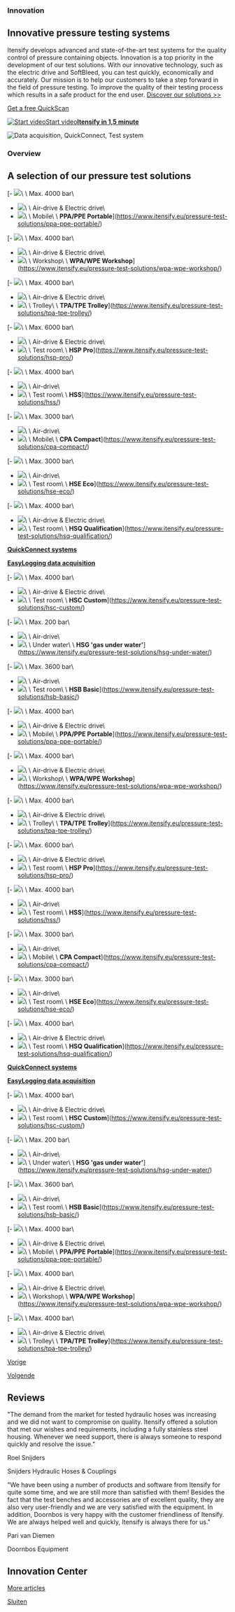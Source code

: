 ### Innovation

## Innovative pressure testing systems

Itensify develops advanced and state-of-the-art test systems for the quality control of pressure containing objects. Innovation is a top priority in the development of our test solutions. With our innovative technology, such as the electric drive and SoftBleed, you can test quickly, economically and accurately. Our mission is to help our customers to take a step forward in the field of pressure testing. To improve the quality of their testing process which results in a safe product for the end user. [Discover our solutions >>](https://www.itensify.eu/pressure-test-solutions/)

[Get a free QuickScan](https://www.itensify.eu/get-a-free-quick-scan/)

[![Start video](https://www.itensify.eu/wp-content/themes/webwijs-theme/assets/img/icon-play.svg)Start video**Itensify in 1,5 minute**](https://www.itensify.eu/#)

![Data acquisition, QuickConnect, Test system](https://www.itensify.eu/wp-content/themes/webwijs-theme/assets/img/circle-quality.svg)

### Overview

## A selection of our pressure test solutions

[- ![](https://www.itensify.eu/wp-content/uploads/2021/01/Bar_RGB_POS.png)\\
\\
Max. 4000 bar\\
- ![](https://www.itensify.eu/wp-content/uploads/2021/01/Electrical_Driven_RGB_POS.png)\\
\\
Air-drive & Electric drive\\
- ![](https://www.itensify.eu/wp-content/uploads/2021/01/Portable_RGB_POS.png)\\
\\
Mobile\\
\\
**PPA/PPE Portable**](https://www.itensify.eu/pressure-test-solutions/ppa-ppe-portable/)

[- ![](https://www.itensify.eu/wp-content/uploads/2021/01/Bar_RGB_POS.png)\\
\\
Max. 4000 bar\\
- ![](https://www.itensify.eu/wp-content/uploads/2021/01/Electrical_Driven_RGB_POS.png)\\
\\
Air-drive & Electric drive\\
- ![](https://www.itensify.eu/wp-content/uploads/2021/01/Stationary_RGB_POS.png)\\
\\
Workshop\\
\\
**WPA/WPE Workshop**](https://www.itensify.eu/pressure-test-solutions/wpa-wpe-workshop/)

[- ![](https://www.itensify.eu/wp-content/uploads/2021/01/Bar_RGB_POS.png)\\
\\
Max. 4000 bar\\
- ![](https://www.itensify.eu/wp-content/uploads/2021/01/Electrical_Driven_RGB_POS.png)\\
\\
Air-drive & Electric drive\\
- ![](https://www.itensify.eu/wp-content/uploads/2021/01/Portable_RGB_POS.png)\\
\\
Trolley\\
\\
**TPA/TPE Trolley**](https://www.itensify.eu/pressure-test-solutions/tpa-tpe-trolley/)

[- ![](https://www.itensify.eu/wp-content/uploads/2021/01/Bar_RGB_POS.png)\\
\\
Max. 6000 bar\\
- ![](https://www.itensify.eu/wp-content/uploads/2021/01/Electrical_Driven_RGB_POS.png)\\
\\
Air-drive & Electric drive\\
- ![](https://www.itensify.eu/wp-content/uploads/2021/01/Integrated_TestRoom_RGB_POS.png)\\
\\
Test room\\
\\
**HSP Pro**](https://www.itensify.eu/pressure-test-solutions/hsp-pro/)

[- ![](https://www.itensify.eu/wp-content/uploads/2021/01/Bar_RGB_POS.png)\\
\\
Max. 4000 bar\\
- ![](https://www.itensify.eu/wp-content/uploads/2021/01/Air_Driven_RGB_POS.png)\\
\\
Air-drive\\
- ![](https://www.itensify.eu/wp-content/uploads/2021/01/Integrated_TestRoom_RGB_POS.png)\\
\\
Test room\\
\\
**HSS**](https://www.itensify.eu/pressure-test-solutions/hss/)

[- ![](https://www.itensify.eu/wp-content/uploads/2021/01/Bar_RGB_POS.png)\\
\\
Max. 3000 bar\\
- ![](https://www.itensify.eu/wp-content/uploads/2021/01/Air_Driven_RGB_POS.png)\\
\\
Air-drive\\
- ![](https://www.itensify.eu/wp-content/uploads/2021/01/Portable_RGB_POS.png)\\
\\
Mobile\\
\\
**CPA Compact**](https://www.itensify.eu/pressure-test-solutions/cpa-compact/)

[- ![](https://www.itensify.eu/wp-content/uploads/2021/01/Bar_RGB_POS.png)\\
\\
Max. 3000 bar\\
- ![](https://www.itensify.eu/wp-content/uploads/2021/01/Air_Driven_RGB_POS.png)\\
\\
Air-drive\\
- ![](https://www.itensify.eu/wp-content/uploads/2021/01/Integrated_TestRoom_RGB_POS.png)\\
\\
Test room\\
\\
**HSE Eco**](https://www.itensify.eu/pressure-test-solutions/hse-eco/)

[- ![](https://www.itensify.eu/wp-content/uploads/2021/01/Bar_RGB_POS.png)\\
\\
Max. 4000 bar\\
- ![](https://www.itensify.eu/wp-content/uploads/2021/01/Electrical_Driven_RGB_POS.png)\\
\\
Air-drive & Electric drive\\
- ![](https://www.itensify.eu/wp-content/uploads/2021/01/Integrated_TestRoom_RGB_POS.png)\\
\\
Test room\\
\\
**HSQ Qualification**](https://www.itensify.eu/pressure-test-solutions/hsq-qualification/)

[**QuickConnect systems**](https://www.itensify.eu/pressure-test-solutions/quickconnect-systems/)

[**EasyLogging data acquisition**](https://www.itensify.eu/pressure-test-solutions/easylogging-data-acquisition/)

[- ![](https://www.itensify.eu/wp-content/uploads/2021/01/Bar_RGB_POS.png)\\
\\
Max. 4000 bar\\
- ![](https://www.itensify.eu/wp-content/uploads/2021/01/Electrical_Driven_RGB_POS.png)\\
\\
Air-drive & Electric drive\\
- ![](https://www.itensify.eu/wp-content/uploads/2021/01/Integrated_TestRoom_RGB_POS.png)\\
\\
Test room\\
\\
**HSC Custom**](https://www.itensify.eu/pressure-test-solutions/hsc-custom/)

[- ![](https://www.itensify.eu/wp-content/uploads/2021/01/Bar_RGB_POS.png)\\
\\
Max. 200 bar\\
- ![](https://www.itensify.eu/wp-content/uploads/2021/01/Air_Driven_RGB_POS.png)\\
\\
Air-drive\\
- ![](https://www.itensify.eu/wp-content/uploads/2021/01/Watertank_RGB_POS.png)\\
\\
Under water\\
\\
**HSG 'gas under water'**](https://www.itensify.eu/pressure-test-solutions/hsg-under-water/)

[- ![](https://www.itensify.eu/wp-content/uploads/2021/01/Bar_RGB_POS.png)\\
\\
Max. 3600 bar\\
- ![](https://www.itensify.eu/wp-content/uploads/2021/01/Air_Driven_RGB_POS.png)\\
\\
Air-drive\\
- ![](https://www.itensify.eu/wp-content/uploads/2021/01/Integrated_TestRoom_RGB_POS.png)\\
\\
Test room\\
\\
**HSB Basic**](https://www.itensify.eu/pressure-test-solutions/hsb-basic/)

[- ![](https://www.itensify.eu/wp-content/uploads/2021/01/Bar_RGB_POS.png)\\
\\
Max. 4000 bar\\
- ![](https://www.itensify.eu/wp-content/uploads/2021/01/Electrical_Driven_RGB_POS.png)\\
\\
Air-drive & Electric drive\\
- ![](https://www.itensify.eu/wp-content/uploads/2021/01/Portable_RGB_POS.png)\\
\\
Mobile\\
\\
**PPA/PPE Portable**](https://www.itensify.eu/pressure-test-solutions/ppa-ppe-portable/)

[- ![](https://www.itensify.eu/wp-content/uploads/2021/01/Bar_RGB_POS.png)\\
\\
Max. 4000 bar\\
- ![](https://www.itensify.eu/wp-content/uploads/2021/01/Electrical_Driven_RGB_POS.png)\\
\\
Air-drive & Electric drive\\
- ![](https://www.itensify.eu/wp-content/uploads/2021/01/Stationary_RGB_POS.png)\\
\\
Workshop\\
\\
**WPA/WPE Workshop**](https://www.itensify.eu/pressure-test-solutions/wpa-wpe-workshop/)

[- ![](https://www.itensify.eu/wp-content/uploads/2021/01/Bar_RGB_POS.png)\\
\\
Max. 4000 bar\\
- ![](https://www.itensify.eu/wp-content/uploads/2021/01/Electrical_Driven_RGB_POS.png)\\
\\
Air-drive & Electric drive\\
- ![](https://www.itensify.eu/wp-content/uploads/2021/01/Portable_RGB_POS.png)\\
\\
Trolley\\
\\
**TPA/TPE Trolley**](https://www.itensify.eu/pressure-test-solutions/tpa-tpe-trolley/)

[- ![](https://www.itensify.eu/wp-content/uploads/2021/01/Bar_RGB_POS.png)\\
\\
Max. 6000 bar\\
- ![](https://www.itensify.eu/wp-content/uploads/2021/01/Electrical_Driven_RGB_POS.png)\\
\\
Air-drive & Electric drive\\
- ![](https://www.itensify.eu/wp-content/uploads/2021/01/Integrated_TestRoom_RGB_POS.png)\\
\\
Test room\\
\\
**HSP Pro**](https://www.itensify.eu/pressure-test-solutions/hsp-pro/)

[- ![](https://www.itensify.eu/wp-content/uploads/2021/01/Bar_RGB_POS.png)\\
\\
Max. 4000 bar\\
- ![](https://www.itensify.eu/wp-content/uploads/2021/01/Air_Driven_RGB_POS.png)\\
\\
Air-drive\\
- ![](https://www.itensify.eu/wp-content/uploads/2021/01/Integrated_TestRoom_RGB_POS.png)\\
\\
Test room\\
\\
**HSS**](https://www.itensify.eu/pressure-test-solutions/hss/)

[- ![](https://www.itensify.eu/wp-content/uploads/2021/01/Bar_RGB_POS.png)\\
\\
Max. 3000 bar\\
- ![](https://www.itensify.eu/wp-content/uploads/2021/01/Air_Driven_RGB_POS.png)\\
\\
Air-drive\\
- ![](https://www.itensify.eu/wp-content/uploads/2021/01/Portable_RGB_POS.png)\\
\\
Mobile\\
\\
**CPA Compact**](https://www.itensify.eu/pressure-test-solutions/cpa-compact/)

[- ![](https://www.itensify.eu/wp-content/uploads/2021/01/Bar_RGB_POS.png)\\
\\
Max. 3000 bar\\
- ![](https://www.itensify.eu/wp-content/uploads/2021/01/Air_Driven_RGB_POS.png)\\
\\
Air-drive\\
- ![](https://www.itensify.eu/wp-content/uploads/2021/01/Integrated_TestRoom_RGB_POS.png)\\
\\
Test room\\
\\
**HSE Eco**](https://www.itensify.eu/pressure-test-solutions/hse-eco/)

[- ![](https://www.itensify.eu/wp-content/uploads/2021/01/Bar_RGB_POS.png)\\
\\
Max. 4000 bar\\
- ![](https://www.itensify.eu/wp-content/uploads/2021/01/Electrical_Driven_RGB_POS.png)\\
\\
Air-drive & Electric drive\\
- ![](https://www.itensify.eu/wp-content/uploads/2021/01/Integrated_TestRoom_RGB_POS.png)\\
\\
Test room\\
\\
**HSQ Qualification**](https://www.itensify.eu/pressure-test-solutions/hsq-qualification/)

[**QuickConnect systems**](https://www.itensify.eu/pressure-test-solutions/quickconnect-systems/)

[**EasyLogging data acquisition**](https://www.itensify.eu/pressure-test-solutions/easylogging-data-acquisition/)

[- ![](https://www.itensify.eu/wp-content/uploads/2021/01/Bar_RGB_POS.png)\\
\\
Max. 4000 bar\\
- ![](https://www.itensify.eu/wp-content/uploads/2021/01/Electrical_Driven_RGB_POS.png)\\
\\
Air-drive & Electric drive\\
- ![](https://www.itensify.eu/wp-content/uploads/2021/01/Integrated_TestRoom_RGB_POS.png)\\
\\
Test room\\
\\
**HSC Custom**](https://www.itensify.eu/pressure-test-solutions/hsc-custom/)

[- ![](https://www.itensify.eu/wp-content/uploads/2021/01/Bar_RGB_POS.png)\\
\\
Max. 200 bar\\
- ![](https://www.itensify.eu/wp-content/uploads/2021/01/Air_Driven_RGB_POS.png)\\
\\
Air-drive\\
- ![](https://www.itensify.eu/wp-content/uploads/2021/01/Watertank_RGB_POS.png)\\
\\
Under water\\
\\
**HSG 'gas under water'**](https://www.itensify.eu/pressure-test-solutions/hsg-under-water/)

[- ![](https://www.itensify.eu/wp-content/uploads/2021/01/Bar_RGB_POS.png)\\
\\
Max. 3600 bar\\
- ![](https://www.itensify.eu/wp-content/uploads/2021/01/Air_Driven_RGB_POS.png)\\
\\
Air-drive\\
- ![](https://www.itensify.eu/wp-content/uploads/2021/01/Integrated_TestRoom_RGB_POS.png)\\
\\
Test room\\
\\
**HSB Basic**](https://www.itensify.eu/pressure-test-solutions/hsb-basic/)

[- ![](https://www.itensify.eu/wp-content/uploads/2021/01/Bar_RGB_POS.png)\\
\\
Max. 4000 bar\\
- ![](https://www.itensify.eu/wp-content/uploads/2021/01/Electrical_Driven_RGB_POS.png)\\
\\
Air-drive & Electric drive\\
- ![](https://www.itensify.eu/wp-content/uploads/2021/01/Portable_RGB_POS.png)\\
\\
Mobile\\
\\
**PPA/PPE Portable**](https://www.itensify.eu/pressure-test-solutions/ppa-ppe-portable/)

[- ![](https://www.itensify.eu/wp-content/uploads/2021/01/Bar_RGB_POS.png)\\
\\
Max. 4000 bar\\
- ![](https://www.itensify.eu/wp-content/uploads/2021/01/Electrical_Driven_RGB_POS.png)\\
\\
Air-drive & Electric drive\\
- ![](https://www.itensify.eu/wp-content/uploads/2021/01/Stationary_RGB_POS.png)\\
\\
Workshop\\
\\
**WPA/WPE Workshop**](https://www.itensify.eu/pressure-test-solutions/wpa-wpe-workshop/)

[- ![](https://www.itensify.eu/wp-content/uploads/2021/01/Bar_RGB_POS.png)\\
\\
Max. 4000 bar\\
- ![](https://www.itensify.eu/wp-content/uploads/2021/01/Electrical_Driven_RGB_POS.png)\\
\\
Air-drive & Electric drive\\
- ![](https://www.itensify.eu/wp-content/uploads/2021/01/Portable_RGB_POS.png)\\
\\
Trolley\\
\\
**TPA/TPE Trolley**](https://www.itensify.eu/pressure-test-solutions/tpa-tpe-trolley/)

[Vorige](https://www.itensify.eu/# "Vorige")

[Volgende](https://www.itensify.eu/# "Volgende")

## Reviews

"The demand from the market for tested hydraulic hoses was increasing and we did not want to compromise on quality. Itensify offered a solution that met our wishes and requirements, including a fully stainless steel housing. Whenever we need support, there is always someone to respond quickly and resolve the issue."

Roel Snijders

Snijders Hydraulic Hoses & Couplings

"We have been using a number of products and software from Itensify for quite some time, and we are still more than satisfied with them! Besides the fact that the test benches and accessories are of excellent quality, they are also very user-friendly and we are very satisfied with the equipment.
In addition, Doornbos is very happy with the customer friendliness of Itensify. We are always helped well and quickly, Itensify is always there for us."

Pari van Diemen

Doornbos Equipment

## Innovation Center

[More articles](https://www.itensify.eu/insights/)

[Sluiten](https://www.itensify.eu/# "Sluiten")